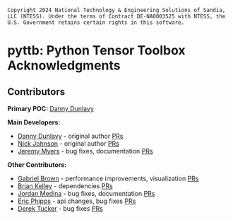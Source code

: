 ```
Copyright 2024 National Technology & Engineering Solutions of Sandia,
LLC (NTESS). Under the terms of Contract DE-NA0003525 with NTESS, the
U.S. Government retains certain rights in this software.
```

# pyttb: Python Tensor Toolbox Acknowledgments

## Contributors

**Primary POC:** [Danny Dunlavy](https://github.com/dmdunla)

**Main Developers:**

- [Danny Dunlavy](https://github.com/dmdunla) - original author
[PRs](https://github.com/sandialabs/pyttb/commits?author=dmdunla) 
- [Nick Johnson](https://github.com/ntjohnson1) - original author
[PRs](https://github.com/sandialabs/pyttb/commits?author=ntjohnson1)
- [Jeremy Myers](https://github.com/jeremy-myers) - bug fixes, documentation
[PRs](https://github.com/sandialabs/pyttb/commits?author=jeremy-myers)

**Other Contributors:**
- [Gabriel Brown](https://github.com/ghbrown) - performance improvements, visualization
[PRs](https://github.com/sandialabs/pyttb/commits?author=ghbrown)
- [Brian Kelley](https://github.com/brian-kelley) - dependencies 
[PRs](https://github.com/sandialabs/pyttb/commits?author=brian-kelley)
- [Jordan Medina](https://github.com/DeepBlockDeepak) - bug fixes, documentation
[PRs](https://github.com/sandialabs/pyttb/commits?author=DeepBlockDeepak)
- [Eric Phipps](https://github.com/etphipp) - api changes, bug fixes
[PRs](https://github.com/sandialabs/pyttb/commits?author=etphipp)
- [Derek Tucker](https://github.com/jdtuck) - bug fixes
[PRs](https://github.com/sandialabs/pyttb/commits?author=jdtuck)
